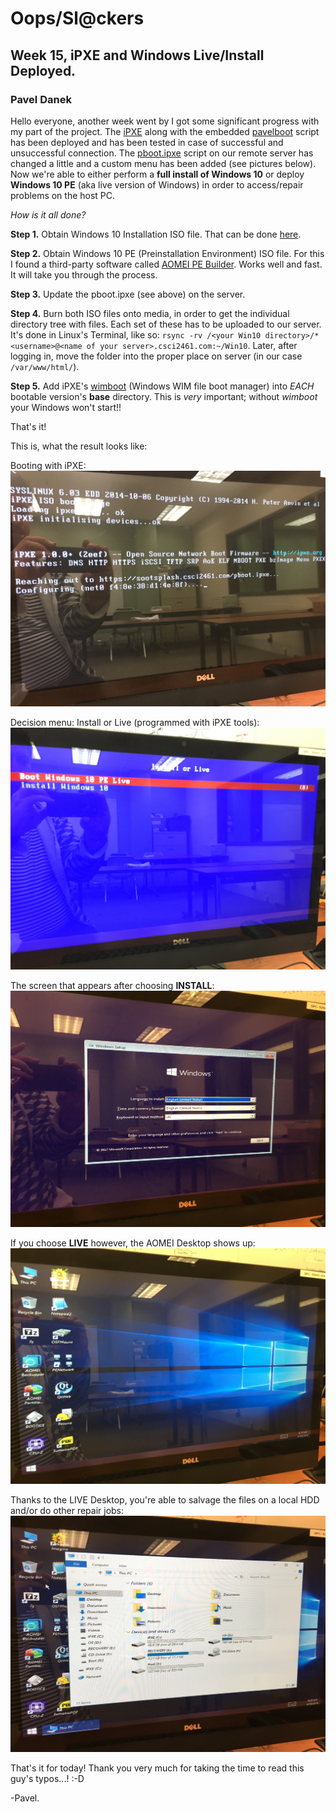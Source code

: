 # Oops/Sl@ckers
## Week 15, iPXE and Windows Live/Install Deployed.
### Pavel Danek


Hello everyone, another week went by I got some significant progress with my part of the project. The [iPXE](https://ipxe.org/start) along with the embedded [pavelboot](Scripts/pavelboot) script has been deployed and has been tested in case of successful and unsuccessful connection.
The [pboot.ipxe](Scripts/pboot.ipxe) script on our remote server has changed a little and a custom menu has been added (see pictures below). Now we're able to either perform a **full install of Windows 10** or deploy **Windows 10 PE** (aka live version of Windows) in order to access/repair problems on the host PC.

_How is it all done?_

**Step 1.**
Obtain Windows 10 Installation ISO file. That can be done [here](https://www.microsoft.com/en-us/software-download/windows10ISO).

**Step 2.**
Obtain Windows 10 PE (Preinstallation Environment) ISO file. For this I found a third-party software called [AOMEI PE Builder](https://www.aomeitech.com/pe-builder.html). Works well and fast. It will take you through the process.

**Step 3.**
Update the pboot.ipxe (see above) on the server.

**Step 4.**
Burn both ISO files onto media, in order to get the individual directory tree with files. Each set of these has to be uploaded to our server. It's done in Linux's Terminal, like so: `rsync -rv /<your Win10 directory>/* <username>@<name of your server>.csci2461.com:~/Win10`.
Later, after logging in, move the folder into the proper place on server (in our case `/var/www/html/`).

**Step 5.**
Add iPXE's [wimboot](https://github.com/ipxe/wimboot/blob/master/wimboot) (Windows WIM file boot manager) into _EACH_ bootable version's **base** directory. This is _very_ important; without _wimboot_ your Windows won't start!!

That's it!

This is, what the result looks like:

Booting with iPXE:
![Picture #1](Pix/IMG_1.JPG)


Decision menu: Install or Live (programmed with iPXE tools):
![Picture #2](Pix/IMG_2.JPG)


The screen that appears after choosing **INSTALL**:
![Picture #3](Pix/IMG_3.JPG)


If you choose **LIVE** however, the AOMEI Desktop shows up:
![Picture #4](Pix/IMG_4.JPG)


Thanks to the LIVE Desktop, you're able to salvage the files on a local HDD and/or do other repair jobs:
![Picture #5](Pix/IMG_5.JPG)


That's it for today! Thank you very much for taking the time to read this guy's typos...! :-D

-Pavel.
